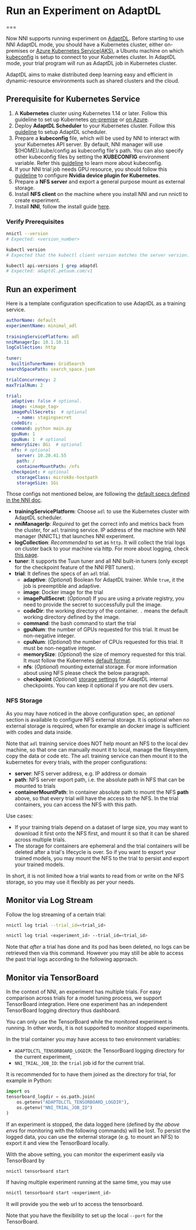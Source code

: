 # Run an Experiment on AdaptDL

===

Now NNI supports running experiment on [AdaptDL](https://github.com/petuum/adaptdl). Before starting to use NNI AdaptDL mode, you should have a Kubernetes cluster, either on-premises or [Azure Kubernetes Service(AKS)](https://azure.microsoft.com/en-us/services/kubernetes-service/), a Ubuntu machine on which [kubeconfig](https://kubernetes.io/docs/concepts/configuration/organize-cluster-access-kubeconfig/) is setup to connect to your Kubernetes cluster. In AdaptDL mode, your trial program will run as AdaptDL job in Kubernetes cluster.

AdaptDL aims to make distributed deep learning easy and efficient in dynamic-resource environments such as shared clusters and the cloud.

## Prerequisite for Kubernetes Service

1. A **Kubernetes** cluster using Kubernetes 1.14 or later. Follow this guideline to set up Kubernetes [on-premise](https://kubernetes.io/docs/setup/) or [on Azure](https://azure.microsoft.com/en-us/services/kubernetes-service/). 
2. Deploy **AdaptDL Scheduler** to your Kubernetes cluster. Follow this [guideline](https://adaptdl.readthedocs.io/en/latest/installation/install-adaptdl.html) to setup AdaptDL scheduler.
3. Prepare a **kubeconfig** file, which will be used by NNI to interact with your Kubernetes API server. By default, NNI manager will use $(HOME)/.kube/config as kubeconfig file's path. You can also specify other kubeconfig files by setting the **KUBECONFIG** environment variable. Refer this [guideline]( https://kubernetes.io/docs/concepts/configuration/organize-cluster-access-kubeconfig) to learn more about kubeconfig.
4. If your NNI trial job needs GPU resource, you should follow this [guideline](https://github.com/NVIDIA/k8s-device-plugin) to configure **Nvidia device plugin for Kubernetes**.
5. Prepare a **NFS server** and export a general purpose mount as external storage.
6. Install **NFS client** on the machine where you install NNI and run nnictl to create experiment. 
7. Install **NNI**, follow the install guide [here](../Tutorial/QuickStart.md).

### Verify Prerequisites

```bash
nnictl --version
# Expected: <version_number>
```

```bash
kubectl version
# Expected that the kubectl client version matches the server version.
```

```bash
kubectl api-versions | grep adaptdl
# Expected: adaptdl.petuum.com/v1
```

## Run an experiment

Here is a template configuration specification to use AdaptDL as a training service.

```yaml
authorName: default                                                                                                                                                                                                                  
experimentName: minimal_adl
                                                                                                                                                                                                                   
trainingServicePlatform: adl                                                                                                                                                                                                                  
nniManagerIp: 10.1.10.11
logCollection: http                                                                                                                                                                                                                         
                                                                                                                                                                                                                                              
tuner:
  builtinTunerName: GridSearch
searchSpacePath: search_space.json

trialConcurrency: 2                                                                                                                                                                                                                           
maxTrialNum: 2

trial:
  adaptive: false # optional.
  image: <image_tag>
  imagePullSecrets:  # optional
    - name: stagingsecret
  codeDir: .
  command: python main.py
  gpuNum: 1
  cpuNum: 1  # optional
  memorySize: 8Gi  # optional
  nfs: # optional
    server: 10.20.41.55
    path: /
    containerMountPath: /nfs
  checkpoint: # optional
    storageClass: microk8s-hostpath
    storageSize: 1Gi
```

Those configs not mentioned below, are following the 
[default specs defined in the NNI doc](https://nni.readthedocs.io/en/latest/Tutorial/ExperimentConfig.html#configuration-spec).

* **trainingServicePlatform**: Choose `adl` to use the Kubernetes cluster with AdaptDL scheduler.
* **nniManagerIp**: *Required* to get the correct info and metrics back from the cluster, for `adl` training service.
IP address of the machine with NNI manager (NNICTL) that launches NNI experiment. 
* **logCollection**: *Recommended* to set as `http`. It will collect the trial logs on cluster back to your machine via http.
For more about logging, check [this page](logs.md).
* **tuner**: It supports the Tuun tuner and all NNI built-in tuners (only except for the checkpoint feature of the NNI PBT tuners).
* **trial**: It defines the specs of an `adl` trial.
    * **adaptive**: (*Optional*) Boolean for AdaptDL trainer. While `true`, it the job is preemptible and adaptive.
    * **image**: Docker image for the trial
    * **imagePullSecret**: (*Optional*) If you are using a private registry, 
    you need to provide the secret to successfully pull the image.
    * **codeDir**: the working directory of the container. `.` means the default working directory defined by the image.
    * **command**: the bash command to start the trial
    * **gpuNum**: the number of GPUs requested for this trial. It must be non-negative integer.
    * **cpuNum**: (*Optional*) the number of CPUs requested for this trial.  It must be non-negative integer.
    * **memorySize**: (*Optional*) the size of memory requested for this trial. It must follow the Kubernetes 
    [default format](https://kubernetes.io/docs/concepts/configuration/manage-resources-containers/#meaning-of-memory).
    * **nfs**: (*Optional*) mounting external storage. For more information about using NFS please check the below paragraph.
    * **checkpoint** (*Optional*) [storage settings](https://kubernetes.io/docs/concepts/storage/storage-classes/) for AdaptDL internal checkpoints. You can keep it optional if you are not dev users.

### NFS Storage

As you may have noticed in the above configuration spec,
an *optional* section is available to configure NFS external storage. It is optional when no external storage is required, when for example an docker image is sufficient with codes and data inside. 

Note that `adl` training service does NOT help mount an NFS to the local dev machine, so that one can manually mount it to local, manage the filesystem, copy the data or code etc.
The `adl` training service can then mount it to the kubernetes for every trials, with the proper configurations:

* **server**: NFS server address, e.g. IP address or domain
* **path**: NFS server export path, i.e. the absolute path in NFS that can be mounted to trials
* **containerMountPath**: In container absolute path to mount the NFS **path** above, 
so that every trial will have the access to the NFS. 
In the trial containers, you can access the NFS with this path. 

Use cases:

* If your training trials depend on a dataset of large size, you may want to download it first onto the NFS first,
 and mount it so that it can be shared across multiple trials. 
* The storage for containers are ephemeral and the trial containers will be deleted after a trial's lifecycle is over.
So if you want to export your trained models, 
you may mount the NFS to the trial to persist and export your trained models. 

In short, it is not limited how a trial wants to read from or write on the NFS storage, so you may use it flexibly as per your needs.


## Monitor via Log Stream 

Follow the log streaming of a certain trial:

```bash
nnictl log trial --trial_id=<trial_id>
```

```bash
nnictl log trial <experiment_id> --trial_id=<trial_id>
```

Note that *after* a trial has done and its pod has been deleted,
no logs can be retrieved then via this command. 
However you may still be able to access the past trial logs
according to the following approach.


## Monitor via TensorBoard

In the context of NNI, an experiment has multiple trials.
For easy comparison across trials for a model tuning process,
we support TensorBoard integration. Here one experiment has
an independent TensorBoard logging directory thus dashboard.


You can only use the TensorBoard while the monitored experiment is running.
In other words, it is not supported to monitor stopped experiments. 


In the trial container you may have access to two environment variables:

* `ADAPTDLCTL_TENSORBOARD_LOGDIR`: the TensorBoard logging directory for the current experiment,
* `NNI_TRIAL_JOB_ID`: the `trial` job id for the current trial.

It is recommended for to have them joined as the directory for trial,
for example in Python:

```python
import os
tensorboard_logdir = os.path.join(
    os.getenv("ADAPTDLCTL_TENSORBOARD_LOGDIR"),
    os.getenv("NNI_TRIAL_JOB_ID")
)
```

If an experiment is stopped, the data logged here 
(defined by *the above envs* for monitoring with the following commands)
will be lost. To persist the logged data, you can use the external storage (e.g. to mount an NFS)
to export it and view the TensorBoard locally.  


With the above setting, you can monitor the experiment easily
via TensorBoard by

```bash
nnictl tensorboard start
```

If having multiple experiment running at the same time, you may use

```bash
nnictl tensorboard start <experiment_id>
```

It will provide you the web url to access the tensorboard.

Note that you have the flexibility to set up the local `--port`
for the TensorBoard.  
